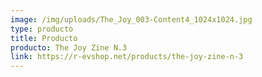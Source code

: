 ```yaml
---
image: /img/uploads/The_Joy_003-Content4_1024x1024.jpg
type: producto
title: Producto
producto: The Joy Zine N.3
link: https://r-evshop.net/products/the-joy-zine-n-3
---
```

